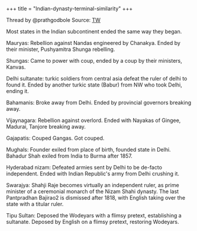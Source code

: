 +++
title = "Indian-dynasty-terminal-similarity"
+++

Thread by @prathgodbole Source: [TW](https://threadreaderapp.com/thread/1682241763824783364.html)

Most states in the Indian subcontinent ended the same way they began.

Mauryas: Rebellion against Nandas engineered by Chanakya. Ended by their minister, Pushyamitra Shunga rebelling.

Shungas: Came to power with coup, ended by a coup by their ministers, Kanvas.

Delhi sultanate: turkic soldiers from central asia defeat the ruler of delhi to found it. Ended by another turkic state (Babur) from NW who took Delhi, ending it.

Bahamanis: Broke away from Delhi. Ended by provincial governors breaking away.

Vijaynagara: Rebellion against overlord. Ended with Nayakas of Gingee, Madurai, Tanjore breaking away.

Gajapatis: Couped Gangas. Got couped.

Mughals: Founder exiled from place of birth, founded state in Delhi. Bahadur Shah exiled from India to Burma after 1857.

Hyderabad nizam: Defeated armies sent by Delhi to be de-facto independent. Ended with Indian Republic's army from Delhi crushing it.

Swarajya: Shahji Raje becomes virtually an independent ruler, as prime minister of a ceremonial monarch of the Nizam Shahi dynasty. The last Pantpradhan Bajirao2 is dismissed after 1818, with English taking over the state with a titular ruler.

Tipu Sultan: Deposed the Wodeyars with a flimsy pretext, establishing a sultanate. Deposed by English on a flimsy pretext, restoring Wodeyars.
